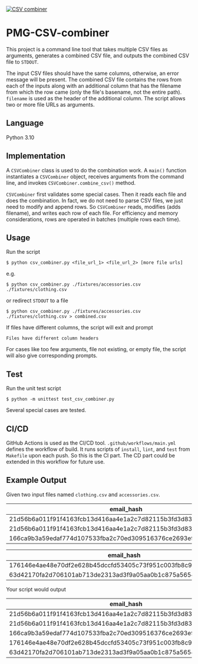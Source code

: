 [![CSV combiner](https://github.com/hohohokokoko/PMG-CSV-combiner/actions/workflows/main.yml/badge.svg)](https://github.com/hohohokokoko/PMG-CSV-combiner/actions/workflows/main.yml)

# PMG-CSV-combiner

This project is a command line tool that takes multiple CSV files as arguments, generates a combined CSV file, and outputs the combined CSV file to ```STDOUT```.

The input CSV files should have the same columns, otherwise, an error message will be present. The combined CSV file contains the rows from each of the inputs along with an additional column that has the filename from which the row came (only the file's basename, not the entire path). ```filename``` is used as the header of the additional column. The script allows two or more file URLs as arguments.

## Language

Python 3.10

## Implementation

A ```CSVCombiner``` class is used to do the combination work. A ```main()``` function instantiates a ```CSVCombiner``` object, receives arguments from the command line, and invokes ```CSVCombiner.combine_csv()``` method.

```CSVCombiner``` first validates some special cases. Then it reads each file and does the combination. In fact, we do not need to parse CSV files, we just need to modify and append rows. So ```CSVCombiner``` reads, modifies (adds filename), and writes each row of each file. For efficiency and memory considerations, rows are operated in batches (multiple rows each time).

## Usage

Run the script

```
$ python csv_combiner.py <file_url_1> <file_url_2> [more file urls]
```

e.g.

```
$ python csv_combiner.py ./fixtures/accessories.csv ./fixtures/clothing.csv
```

or redirect ```STDOUT``` to a file

```
$ python csv_combiner.py ./fixtures/accessories.csv ./fixtures/clothing.csv > combined.csv
```

If files have different columns, the script will exit and prompt

```
Files have different column headers
```

For cases like too few arguments, file not existing, or empty file, the script will also give corresponding prompts.

## Test

Run the unit test script
```
$ python -m unittest test_csv_combiner.py
```
Several special cases are tested.

## CI/CD

GitHub Actions is used as the CI/CD tool. ```.github/workflows/main.yml``` defines the workflow of build. It runs scripts of ```install```, ```lint```, and ```test``` from ```Makefile``` upon each push. So this is the CI part. The CD part could be extended in this workflow for future use.

## Example Output

Given two input files named `clothing.csv` and `accessories.csv`.

|email_hash|category|
|----------|--------|
|21d56b6a011f91f4163fcb13d416aa4e1a2c7d82115b3fd3d831241fd63|Shirts|
|21d56b6a011f91f4163fcb13d416aa4e1a2c7d82115b3fd3d831241fd63|Pants|
|166ca9b3a59edaf774d107533fba2c70ed309516376ce2693e92c777dd971c4b|Cardigans|

|email_hash|category|
|----------|--------|
|176146e4ae48e70df2e628b45dccfd53405c73f951c003fb8c9c09b3207e7aab|Wallets|
|63d42170fa2d706101ab713de2313ad3f9a05aa0b1c875a56545cfd69f7101fe|Purses|

Your script would output

|email_hash|category|filename|
|----------|--------|--------|
|21d56b6a011f91f4163fcb13d416aa4e1a2c7d82115b3fd3d831241fd63|Shirts|clothing.csv|
|21d56b6a011f91f4163fcb13d416aa4e1a2c7d82115b3fd3d831241fd63|Pants|clothing.csv|
|166ca9b3a59edaf774d107533fba2c70ed309516376ce2693e92c777dd971c4b|Cardigans|clothing.csv|
|176146e4ae48e70df2e628b45dccfd53405c73f951c003fb8c9c09b3207e7aab|Wallets|accessories.csv|
|63d42170fa2d706101ab713de2313ad3f9a05aa0b1c875a56545cfd69f7101fe|Purses|accessories.csv|